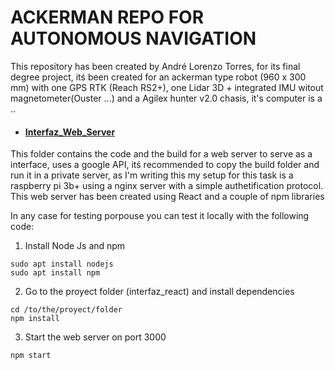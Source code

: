 # ACKERMAN REPO FOR AUTONOMOUS NAVIGATION

This repository has been created by André Lorenzo Torres, for its final degree project, itś been created for an ackerman type robot (960 x 300 mm) with one GPS RTK (Reach RS2+), one Lidar 3D + integrated IMU witout magnetometer(Ouster ...) and a Agilex hunter v2.0 chasis, it's computer is a ..

- #### [Interfaz_Web_Server](Interfaz_web-server)
This folder contains the code and the build for a web server to serve as a interface, uses a google API, itś recommended to copy the build folder and run it in a private server, as I'm writing this my setup for this task is a raspberry pi 3b+ using a nginx server with a simple authetification protocol. This web server has been created using React and a couple of npm libraries 

In any case for testing porpouse you can test it locally with the following code:

1. Install Node Js and npm
```
sudo apt install nodejs
sudo apt install npm
```
2. Go to the proyect folder (interfaz_react) and install dependencies
```
cd /to/the/proyect/folder
npm install
```
3. Start the web server on port 3000
```  
npm start
```
